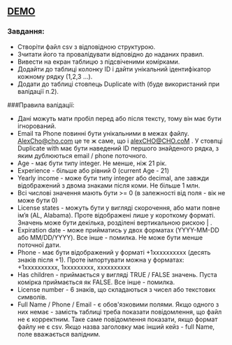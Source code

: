 
## [DEMO](https://khrystynayelyseyeva.github.io/test_for_radency/)

### Завдання:
- Створіти файл csv з відповідною структурою.
- Зчитати його та провалідувати відповідно до наданих правил.
- Вивести на екран таблицю з підсвіченими комірками.
- Додайти до таблиці колонку ID і дайти унікальний ідентифікатор кожному рядку (1,2,3 …).
- Додати до таблиці стовпець Duplicate with (буде використаний при валідації п.2).

###Правила валідації:
- Дані можуть мати пробіл перед або після тексту, тому він має бути ігнорований.
- Email та Phone повинні бути унікальними в межах файлу. AlexCho@cho.com це те ж саме, що і alexCHO@CHO.coM . У стовпці Duplicate with має бути наведений ID першого знайденого рядка, з яким дублюються email / phone поточного.
- Age - має бути типу integer. Не менше, ніж 21 рік.
- Experience - більше або рівний 0 (current Age - 21)
- Yearly income - може бути типу integer або decimal, але завжди відображений з двома знаками після коми. Не більше 1 млн.
- Всі числові значення мають бути >= 0 (в залежності від поля - вік не може бути 0)
- License states - можуть бути у вигляді скорочення, або мати повне ім’я (AL, Alabama). Проте відображені лише у короткому форматі. Значень може бути декілька, розділені вертикальною рискою | .
- Expiration date - може прийматись у двох форматах (YYYY-MM-DD або MM/DD/YYYY). Все інше - помилка. Не може бути менше поточної дати.
- Phone - має бути відображений у форматі +1хххххххххх (десять знаків після +1). Проте імпортувати можна у форматах: +1хххххххххх, 1ххххххххх, хххххххххх
- Has children - приймається у вигляді TRUE / FALSE значень. Пуста комірка приймається як FALSE. Все інше - помилка.
- License number - 6 знаків, що складаються з чисел або текстових символів.
- Full Name  / Phone / Email - є обов'язковими полями. Якщо одного з них немає  - замість таблиці треба показати повідомлення, що файл не є корректним. Таке саме повідомлення показати, якщо формат файлу не є csv. Якщо назва заголовку має інший кейз - full Name, поле вважається валідним.